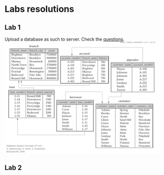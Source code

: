 # Labs resolutions

## Lab 1 
Upload a database as such to server. Check the [questions](https://github.com/Mrrvm/Database-Course/blob/master/Labs/lab_questions/lab01_en.pdf).
<a>
  <img src="https://github.com/Mrrvm/Database-Course/blob/master/Labs/lab1/bank.png">
</a>

## Lab 2
